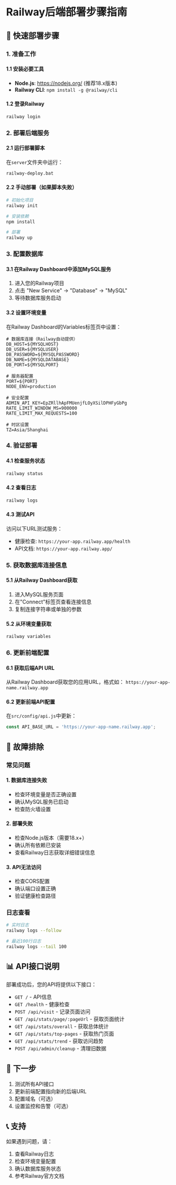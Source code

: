 # Railway后端部署步骤指南

## 🚀 快速部署步骤

### 1. 准备工作

#### 1.1 安装必要工具
- **Node.js**: https://nodejs.org/ (推荐18.x版本)
- **Railway CLI**: `npm install -g @railway/cli`

#### 1.2 登录Railway
```bash
railway login
```

### 2. 部署后端服务

#### 2.1 运行部署脚本
在`server`文件夹中运行：
```bash
railway-deploy.bat
```

#### 2.2 手动部署（如果脚本失败）
```bash
# 初始化项目
railway init

# 安装依赖
npm install

# 部署
railway up
```

### 3. 配置数据库

#### 3.1 在Railway Dashboard中添加MySQL服务
1. 进入您的Railway项目
2. 点击 "New Service" → "Database" → "MySQL"
3. 等待数据库服务启动

#### 3.2 设置环境变量
在Railway Dashboard的Variables标签页中设置：

```env
# 数据库连接（Railway自动提供）
DB_HOST=${MYSQLHOST}
DB_USER=${MYSQLUSER}
DB_PASSWORD=${MYSQLPASSWORD}
DB_NAME=${MYSQLDATABASE}
DB_PORT=${MYSQLPORT}

# 服务器配置
PORT=${PORT}
NODE_ENV=production

# 安全配置
ADMIN_API_KEY=EpZRllhApFMUenjfLOyXSilDPHFyGbPg
RATE_LIMIT_WINDOW_MS=900000
RATE_LIMIT_MAX_REQUESTS=100

# 时区设置
TZ=Asia/Shanghai
```

### 4. 验证部署

#### 4.1 检查服务状态
```bash
railway status
```

#### 4.2 查看日志
```bash
railway logs
```

#### 4.3 测试API
访问以下URL测试服务：
- 健康检查: `https://your-app.railway.app/health`
- API文档: `https://your-app.railway.app/`

### 5. 获取数据库连接信息

#### 5.1 从Railway Dashboard获取
1. 进入MySQL服务页面
2. 在"Connect"标签页查看连接信息
3. 复制连接字符串或单独的参数

#### 5.2 从环境变量获取
```bash
railway variables
```

### 6. 更新前端配置

#### 6.1 获取后端API URL
从Railway Dashboard获取您的应用URL，格式如：
`https://your-app-name.railway.app`

#### 6.2 更新前端API配置
在`src/config/api.js`中更新：
```javascript
const API_BASE_URL = 'https://your-app-name.railway.app';
```

## 🔧 故障排除

### 常见问题

#### 1. 数据库连接失败
- 检查环境变量是否正确设置
- 确认MySQL服务已启动
- 检查防火墙设置

#### 2. 部署失败
- 检查Node.js版本（需要18.x+）
- 确认所有依赖已安装
- 查看Railway日志获取详细错误信息

#### 3. API无法访问
- 检查CORS配置
- 确认端口设置正确
- 验证健康检查路径

### 日志查看
```bash
# 实时日志
railway logs --follow

# 最近100行日志
railway logs --tail 100
```

## 📊 API接口说明

部署成功后，您的API将提供以下接口：

- `GET /` - API信息
- `GET /health` - 健康检查
- `POST /api/visit` - 记录页面访问
- `GET /api/stats/page/:pageUrl` - 获取页面统计
- `GET /api/stats/overall` - 获取总体统计
- `GET /api/stats/top-pages` - 获取热门页面
- `GET /api/stats/trend` - 获取访问趋势
- `POST /api/admin/cleanup` - 清理旧数据

## 🎯 下一步

1. 测试所有API接口
2. 更新前端配置指向新的后端URL
3. 配置域名（可选）
4. 设置监控和告警（可选）

## 📞 支持

如果遇到问题，请：
1. 查看Railway日志
2. 检查环境变量配置
3. 确认数据库服务状态
4. 参考Railway官方文档
